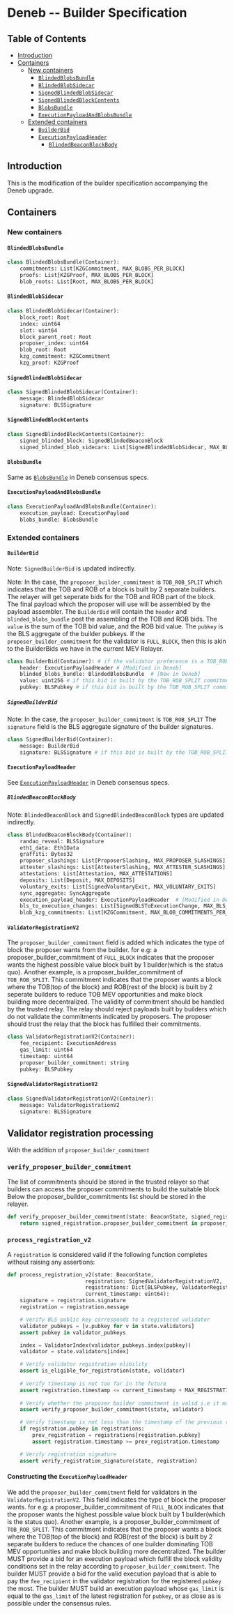 # Deneb -- Builder Specification

## Table of Contents

<!-- START doctoc generated TOC please keep comment here to allow auto update -->
<!-- DON'T EDIT THIS SECTION, INSTEAD RE-RUN doctoc TO UPDATE -->

- [Introduction](#introduction)
- [Containers](#containers)
  - [New containers](#new-containers)
    - [`BlindedBlobsBundle`](#blindedblobsbundle)
    - [`BlindedBlobSidecar`](#blindedblobsidecar)
    - [`SignedBlindedBlobSidecar`](#signedblindedblobsidecar)
    - [`SignedBlindedBlockContents`](#signedblindedblockcontents)
    - [`BlobsBundle`](#blobsbundle)
    - [`ExecutionPayloadAndBlobsBundle`](#executionpayloadandblobsbundle)
  - [Extended containers](#extended-containers)
    - [`BuilderBid`](#builderbid)
    - [`ExecutionPayloadHeader`](#executionpayloadheader)
      - [`BlindedBeaconBlockBody`](#blindedbeaconblockbody)

<!-- END doctoc generated TOC please keep comment here to allow auto update -->

## Introduction

This is the modification of the builder specification accompanying the Deneb upgrade.

## Containers

### New containers

#### `BlindedBlobsBundle`

```python
class BlindedBlobsBundle(Container):
    commitments: List[KZGCommitment, MAX_BLOBS_PER_BLOCK]
    proofs: List[KZGProof, MAX_BLOBS_PER_BLOCK]
    blob_roots: List[Root, MAX_BLOBS_PER_BLOCK]
```

#### `BlindedBlobSidecar`

```python
class BlindedBlobSidecar(Container):
    block_root: Root
    index: uint64
    slot: uint64
    block_parent_root: Root
    proposer_index: uint64
    blob_root: Root
    kzg_commitment: KZGCommitment
    kzg_proof: KZGProof
```

#### `SignedBlindedBlobSidecar`

```python
class SignedBlindedBlobSidecar(Container):
    message: BlindedBlobSidecar
    signature: BLSSignature
```

#### `SignedBlindedBlockContents`

```python
class SignedBlindedBlockContents(Container):
    signed_blinded_block: SignedBlindedBeaconBlock
    signed_blinded_blob_sidecars: List[SignedBlindedBlobSidecar, MAX_BLOBS_PER_BLOCK]
```

#### `BlobsBundle`

Same as [`BlobsBundle`](https://github.com/ethereum/consensus-specs/blob/dev/specs/deneb/validator.md#blobsbundle) in Deneb consensus specs.

#### `ExecutionPayloadAndBlobsBundle`

```python
class ExecutionPayloadAndBlobsBundle(Container):
    execution_payload: ExecutionPayload
    blobs_bundle: BlobsBundle
```

### Extended containers

#### `BuilderBid`

Note: `SignedBuilderBid` is updated indirectly. 

Note: In the case, the `proposer_builder_commitment` is `TOB_ROB_SPLIT` which indicates that the TOB and ROB of a block is built by 2 separate builders. 
The relayer will get seperate bids for the TOB and ROB part of the block. The final payload which the proposer will use will be assembled by the payload assembler. 
The `BuilderBid` will contain the `header` and `blinded_blobs_bundle` post the assembling of the TOB and ROB bids. 
The `value` is the sum of the TOB bid value, and the ROB bid value.
The `pubkey` is the BLS aggregate of the builder pubkeys. 
If the `proposer_builder_commitment` for the validator is `FULL_BLOCK`, then this is akin to the BuilderBids we have in the current MEV Relayer.

```python
class BuilderBid(Container): # if the validator preference is a TOB_ROB_SPLIT, then this bid is built when the highest value TOB and ROB bid from different builders are assembled by the assembler
    header: ExecutionPayloadHeader # [Modified in Deneb]
    blinded_blobs_bundle: BlindedBlobsBundle  # [New in Deneb]
    value: uint256 # if this bid is built by the TOB_ROB_SPLIT commitment, then this value is the sum of TOB bid value and ROB bid value.
    pubkey: BLSPubkey # if this bid is built by the TOB_ROB_SPLIT commitment, then the pubkey is a BLS aggregate of the builder keys.
```

##### `SignedBuilderBid`

Note: In the case, the `proposer_builder_commitment` is `TOB_ROB_SPLIT`
The `signature` field is the BLS aggregate signature of the builder signatures.

```python
class SignedBuilderBid(Container):
    message: BuilderBid
    signature: BLSSignature # if this bid is built by the TOB_ROB_SPLIT, then this signature is the BLS aggregate of the builder signatures
```


#### `ExecutionPayloadHeader`

See [`ExecutionPayloadHeader`](https://github.com/ethereum/consensus-specs/blob/dev/specs/deneb/beacon-chain.md#executionpayloadheader) in Deneb consensus specs.

##### `BlindedBeaconBlockBody`

Note: `BlindedBeaconBlock` and `SignedBlindedBeaconBlock` types are updated indirectly.

```python
class BlindedBeaconBlockBody(Container):
    randao_reveal: BLSSignature
    eth1_data: Eth1Data
    graffiti: Bytes32
    proposer_slashings: List[ProposerSlashing, MAX_PROPOSER_SLASHINGS]
    attester_slashings: List[AttesterSlashing, MAX_ATTESTER_SLASHINGS]
    attestations: List[Attestation, MAX_ATTESTATIONS]
    deposits: List[Deposit, MAX_DEPOSITS]
    voluntary_exits: List[SignedVoluntaryExit, MAX_VOLUNTARY_EXITS]
    sync_aggregate: SyncAggregate
    execution_payload_header: ExecutionPayloadHeader  # [Modified in Deneb]
    bls_to_execution_changes: List[SignedBLSToExecutionChange, MAX_BLS_TO_EXECUTION_CHANGES]
    blob_kzg_commitments: List[KZGCommitment, MAX_BLOB_COMMITMENTS_PER_BLOCK]  # [New in Deneb]
```

#### `ValidatorRegistrationV2`

The `proposer_builder_commitment` field is added which indicates the type of block the proposer wants from the builder. for e.g: a proposer_builder_commitment
of `FULL_BLOCK` indicates that the proposer wants the highest possible value block built by 1 builder(which is the status quo). Another example, is a proposer_builder_commitment
of `TOB_ROB_SPLIT`. This commitment indicates that the proposer wants a block where the TOB(top of the block) and ROB(rest of the block) is built by 2 seperate builders
to reduce TOB MEV opportunities and make block building more decentralized.
The validity of commitment should be handled by the trusted relay. The relay should reject payloads built by builders which do not validate the commitments indicated
by proposers. The proposer should trust the relay that the block has fulfilled their commitments.

```python
class ValidatorRegistrationV2(Container):
    fee_recipient: ExecutionAddress
    gas_limit: uint64
    timestamp: uint64
    proposer_builder_commitment: string
    pubkey: BLSPubkey
```

#### `SignedValidatorRegistrationV2`

```python
class SignedValidatorRegistrationV2(Container):
    message: ValidatorRegistrationV2
    signature: BLSSignature
```

## Validator registration processing

With the addition of `proposer_builder_commitment`

### `verify_proposer_builder_commitment`

The list of commitments should be stored in the trusted relayer so that builders can access the proposer commitments to build the suitable block
Below the proposer_builder_commitments list should be stored in the relayer.

```python
def verify_proposer_builder_commitment(state: BeaconState, signed_registration: SignedValidatorRegistrationV2, proposer_builder_commitments: string[]) -> bool:
    return signed_registration.proposer_builder_commitment in proposer_builder_commitments # the list of commitments should be known in the builder n/w
```

### `process_registration_v2`

A `registration` is considered valid if the following function completes without raising any assertions:

```python
def process_registration_v2(state: BeaconState,
                         registration: SignedValidatorRegistrationV2,
                         registrations: Dict[BLSPubkey, ValidatorRegistrationV2],
                         current_timestamp: uint64):
    signature = registration.signature
    registration = registration.message

    # Verify BLS public key corresponds to a registered validator
    validator_pubkeys = [v.pubkey for v in state.validators]
    assert pubkey in validator_pubkeys

    index = ValidatorIndex(validator_pubkeys.index(pubkey))
    validator = state.validators[index]

    # Verify validator registration elibility
    assert is_eligible_for_registration(state, validator)
    
    # Verify timestamp is not too far in the future
    assert registration.timestamp <= current_timestamp + MAX_REGISTRATION_LOOKAHEAD
    
    # Verify whether the proposer builder commitment is valid i.e it matches the known supported commitments.
    assert verify_proposer_builder_commitment(state, validator)

    # Verify timestamp is not less than the timestamp of the previous registration (if it exists)
    if registration.pubkey in registrations:
        prev_registration = registrations[registration.pubkey]
        assert registration.timestamp >= prev_registration.timestamp

    # Verify registration signature
    assert verify_registration_signature(state, registration)
```


#### Constructing the `ExecutionPayloadHeader`

We add the `proposer_builder_commitment` field for validators in the `ValidatorRegistrationV2`. This field indicates the type of block the proposer wants. 
for e.g: a proposer_builder_commitment of `FULL_BLOCK` indicates that the proposer wants the highest possible value block built by 1 builder(which is the status quo). 
Another example, is a proposer_builder_commitment of `TOB_ROB_SPLIT`. This commitment indicates that the proposer wants a block where the TOB(top of the block) 
and ROB(rest of the block) is built by 2 separate builders to reduce the chances of one builder dominating TOB MEV opportunities and make block building more decentralized.
The builder MUST provide a bid for an execution payload which fulfill the block validity conditions set in the relay according to `proposer_builder_commitment`.
The builder MUST provide a bid for the valid execution payload that is able to pay the `fee_recipient` in the validator registration for the registered `pubkey` the most.
The builder MUST build an execution payload whose `gas_limit` is equal to the `gas_limit` of the latest registration for `pubkey`, or as close as is possible under the consensus rules.
